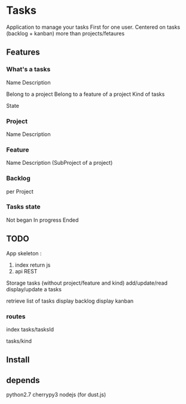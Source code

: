 # Tasks

Application to manage your tasks
First for one user.
Centered on tasks (backlog + kanban) more than projects/fetaures

## Features
### What's a tasks

Name
Description

Belong to a project
Belong to a feature of a project
Kind of tasks

State

### Project

Name
Description

### Feature

Name
Description (SubProject of a project)

### Backlog

per Project

### Tasks state

Not began
In progress
Ended

## TODO

App skeleton :
 1. index return js
 2. api REST

Storage tasks (without project/feature and kind)
add/update/read
display/update a tasks

retrieve list of tasks
display backlog
display kanban

### routes

index
tasks/tasksId

tasks/kind

## Install

## depends

python2.7
cherrypy3
nodejs (for dust.js)

